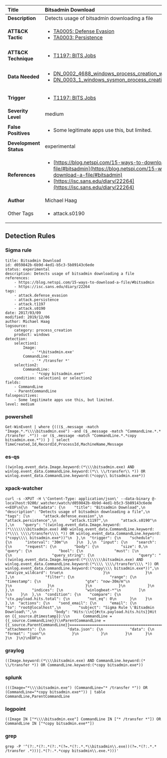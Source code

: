 | Title                    | Bitsadmin Download       |
|:-------------------------|:------------------|
| **Description**          | Detects usage of bitsadmin downloading a file |
| **ATT&amp;CK Tactic**    |  <ul><li>[TA0005: Defense Evasion](https://attack.mitre.org/tactics/TA0005)</li><li>[TA0003: Persistence](https://attack.mitre.org/tactics/TA0003)</li></ul>  |
| **ATT&amp;CK Technique** | <ul><li>[T1197: BITS Jobs](https://attack.mitre.org/techniques/T1197)</li></ul>  |
| **Data Needed**          | <ul><li>[DN_0002_4688_windows_process_creation_with_commandline](../Data_Needed/DN_0002_4688_windows_process_creation_with_commandline.md)</li><li>[DN_0003_1_windows_sysmon_process_creation](../Data_Needed/DN_0003_1_windows_sysmon_process_creation.md)</li></ul>  |
| **Trigger**              | <ul><li>[T1197: BITS Jobs](../Triggers/T1197.md)</li></ul>  |
| **Severity Level**       | medium |
| **False Positives**      | <ul><li>Some legitimate apps use this, but limited.</li></ul>  |
| **Development Status**   | experimental |
| **References**           | <ul><li>[https://blog.netspi.com/15-ways-to-download-a-file/#bitsadmin](https://blog.netspi.com/15-ways-to-download-a-file/#bitsadmin)</li><li>[https://isc.sans.edu/diary/22264](https://isc.sans.edu/diary/22264)</li></ul>  |
| **Author**               | Michael Haag |
| Other Tags           | <ul><li>attack.s0190</li></ul> | 

## Detection Rules

### Sigma rule

```
title: Bitsadmin Download
id: d059842b-6b9d-4ed1-b5c3-5b89143c6ede
status: experimental
description: Detects usage of bitsadmin downloading a file
references:
    - https://blog.netspi.com/15-ways-to-download-a-file/#bitsadmin
    - https://isc.sans.edu/diary/22264
tags:
    - attack.defense_evasion
    - attack.persistence
    - attack.t1197
    - attack.s0190
date: 2017/03/09
modified: 2019/12/06
author: Michael Haag
logsource:
    category: process_creation
    product: windows
detection:
    selection1:
        Image:
            - '*\bitsadmin.exe'
        CommandLine:
            - '* /transfer *'
    selection2:
        CommandLine:
            - '*copy bitsadmin.exe*'
    condition: selection1 or selection2
fields:
    - CommandLine
    - ParentCommandLine
falsepositives:
    - Some legitimate apps use this, but limited.
level: medium

```





### powershell
    
```
Get-WinEvent | where {((($_.message -match "Image.*.*\\\\bitsadmin.exe") -and ($_.message -match "CommandLine.*.* /transfer .*")) -or ($_.message -match "CommandLine.*.*copy bitsadmin.exe.*")) } | select TimeCreated,Id,RecordId,ProcessId,MachineName,Message
```


### es-qs
    
```
((winlog.event_data.Image.keyword:(*\\\\bitsadmin.exe) AND winlog.event_data.CommandLine.keyword:(*\\ \\/transfer\\ *)) OR winlog.event_data.CommandLine.keyword:(*copy\\ bitsadmin.exe*))
```


### xpack-watcher
    
```
curl -s -XPUT -H \'Content-Type: application/json\' --data-binary @- localhost:9200/_watcher/watch/d059842b-6b9d-4ed1-b5c3-5b89143c6ede <<EOF\n{\n  "metadata": {\n    "title": "Bitsadmin Download",\n    "description": "Detects usage of bitsadmin downloading a file",\n    "tags": [\n      "attack.defense_evasion",\n      "attack.persistence",\n      "attack.t1197",\n      "attack.s0190"\n    ],\n    "query": "((winlog.event_data.Image.keyword:(*\\\\\\\\bitsadmin.exe) AND winlog.event_data.CommandLine.keyword:(*\\\\ \\\\/transfer\\\\ *)) OR winlog.event_data.CommandLine.keyword:(*copy\\\\ bitsadmin.exe*))"\n  },\n  "trigger": {\n    "schedule": {\n      "interval": "30m"\n    }\n  },\n  "input": {\n    "search": {\n      "request": {\n        "body": {\n          "size": 0,\n          "query": {\n            "bool": {\n              "must": [\n                {\n                  "query_string": {\n                    "query": "((winlog.event_data.Image.keyword:(*\\\\\\\\bitsadmin.exe) AND winlog.event_data.CommandLine.keyword:(*\\\\ \\\\/transfer\\\\ *)) OR winlog.event_data.CommandLine.keyword:(*copy\\\\ bitsadmin.exe*))",\n                    "analyze_wildcard": true\n                  }\n                }\n              ],\n              "filter": {\n                "range": {\n                  "timestamp": {\n                    "gte": "now-30m/m"\n                  }\n                }\n              }\n            }\n          }\n        },\n        "indices": [\n          "winlogbeat-*"\n        ]\n      }\n    }\n  },\n  "condition": {\n    "compare": {\n      "ctx.payload.hits.total": {\n        "not_eq": 0\n      }\n    }\n  },\n  "actions": {\n    "send_email": {\n      "email": {\n        "to": "root@localhost",\n        "subject": "Sigma Rule \'Bitsadmin Download\'",\n        "body": "Hits:\\n{{#ctx.payload.hits.hits}}Hit on {{_source.@timestamp}}:\\n      CommandLine = {{_source.CommandLine}}\\nParentCommandLine = {{_source.ParentCommandLine}}================================================================================\\n{{/ctx.payload.hits.hits}}",\n        "attachments": {\n          "data.json": {\n            "data": {\n              "format": "json"\n            }\n          }\n        }\n      }\n    }\n  }\n}\nEOF\n
```


### graylog
    
```
((Image.keyword:(*\\\\bitsadmin.exe) AND CommandLine.keyword:(* \\/transfer *)) OR CommandLine.keyword:(*copy bitsadmin.exe*))
```


### splunk
    
```
(((Image="*\\\\bitsadmin.exe") (CommandLine="* /transfer *")) OR (CommandLine="*copy bitsadmin.exe*")) | table CommandLine,ParentCommandLine
```


### logpoint
    
```
((Image IN ["*\\\\bitsadmin.exe"] CommandLine IN ["* /transfer *"]) OR CommandLine IN ["*copy bitsadmin.exe*"])
```


### grep
    
```
grep -P '^(?:.*(?:.*(?:.*(?=.*(?:.*.*\\bitsadmin\\.exe))(?=.*(?:.*.* /transfer .*)))|.*(?:.*.*copy bitsadmin\\.exe.*)))'
```



